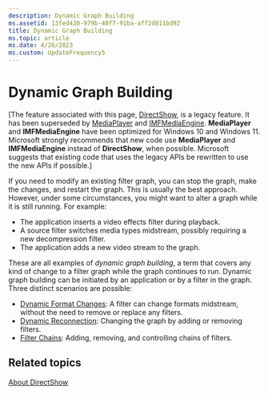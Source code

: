 ```yaml
---
description: Dynamic Graph Building
ms.assetid: 13fed430-979b-40f7-91ba-aff2d811bd92
title: Dynamic Graph Building
ms.topic: article
ms.date: 4/26/2023
ms.custom: UpdateFrequency5
---
```


# Dynamic Graph Building

\[The feature associated with this page, [DirectShow](/windows/win32/directshow/directshow), is a legacy feature. It has been superseded by [MediaPlayer](/uwp/api/Windows.Media.Playback.MediaPlayer) and [IMFMediaEngine](/windows/win32/api/mfmediaengine/nn-mfmediaengine-imfmediaengine). **MediaPlayer** and **IMFMediaEngine** have been optimized for Windows 10 and Windows 11. Microsoft strongly recommends that new code use **MediaPlayer** and **IMFMediaEngine** instead of **DirectShow**, when possible. Microsoft suggests that existing code that uses the legacy APIs be rewritten to use the new APIs if possible.\]

If you need to modify an existing filter graph, you can stop the graph, make the changes, and restart the graph. This is usually the best approach. However, under some circumstances, you might want to alter a graph while it is still running. For example:

-   The application inserts a video effects filter during playback.
-   A source filter switches media types midstream, possibly requiring a new decompression filter.
-   The application adds a new video stream to the graph.

These are all examples of *dynamic graph building*, a term that covers any kind of change to a filter graph while the graph continues to run. Dynamic graph building can be initiated by an application or by a filter in the graph. Three distinct scenarios are possible:

-   [Dynamic Format Changes](dynamic-format-changes.md): A filter can change formats midstream, without the need to remove or replace any filters.
-   [Dynamic Reconnection](dynamic-reconnection.md): Changing the graph by adding or removing filters.
-   [Filter Chains](filter-chains.md): Adding, removing, and controlling chains of filters.

## Related topics

<dl> <dt>

[About DirectShow](about-directshow.md)
</dt> </dl>

 

 



